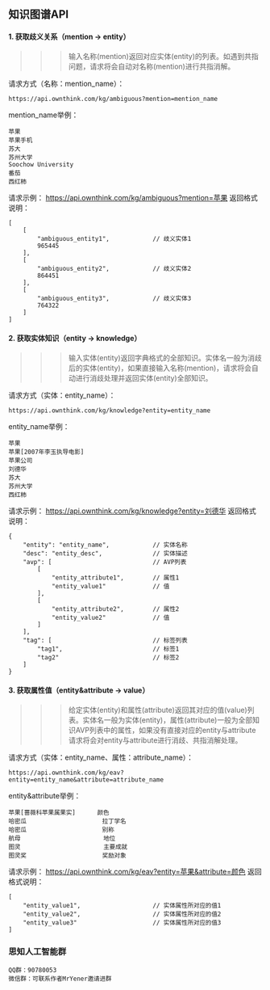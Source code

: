 

## 知识图谱API

#### 1. 获取歧义关系（mention -> entity）
>>> 输入名称(mention)返回对应实体(entity)的列表。如遇到共指问题，请求将会自动对名称(mention)进行共指消解。

请求方式（名称：mention_name）：
```
https://api.ownthink.com/kg/ambiguous?mention=mention_name
```
mention_name举例：
```
苹果
苹果手机
苏大
苏州大学
Soochow University
番茄
西红柿
```
请求示例：
https://api.ownthink.com/kg/ambiguous?mention=苹果
返回格式说明：
```
[
    [
        "ambiguous_entity1",            // 歧义实体1
        965445
    ],
    [
        "ambiguous_entity2",            // 歧义实体2
        864451
    ],
    [
        "ambiguous_entity3",            // 歧义实体3
        764322
    ]
]
```

#### 2. 获取实体知识（entity -> knowledge）
>>> 输入实体(entity)返回字典格式的全部知识。实体名一般为消歧后的实体(entity)，如果直接输入名称(mention)，请求将会自动进行消歧处理并返回实体(entity)全部知识。

请求方式（实体：entity_name）：
```
https://api.ownthink.com/kg/knowledge?entity=entity_name
```
entity_name举例：
```
苹果
苹果[2007年李玉执导电影]
苹果公司
刘德华
苏大
苏州大学
西红柿
```
请求示例：
https://api.ownthink.com/kg/knowledge?entity=刘德华
返回格式说明：
```
{
    "entity": "entity_name",            // 实体名称
    "desc": "entity_desc",              // 实体描述
    "avp": [                            // AVP列表
        [
            "entity_attribute1",        // 属性1
            "entity_value1"             // 值
        ],
        [
            "entity_attribute2",        // 属性2
            "entity_value2"             // 值
        ]
    ],
    "tag": [                            // 标签列表
        "tag1",                         // 标签1
        "tag2"                          // 标签2
    ]
}
```

#### 3. 获取属性值（entity&attribute -> value）
>>> 给定实体(entity)和属性(attribute)返回其对应的值(value)列表。实体名一般为实体(entity)，属性(attribute)一般为全部知识AVP列表中的属性，如果没有直接对应的entity与attribute请求将会对entity与attribute进行消歧、共指消解处理。

请求方式（实体：entity_name、属性：attribute_name）：
```
https://api.ownthink.com/kg/eav?entity=entity_name&attribute=attribute_name
```
entity&attribute举例：
```
苹果[蔷薇科苹果属果实]      颜色
哈密瓜                     拉丁学名
哈密瓜                     别称
航母                       地位
图灵                       主要成就
图灵奖                     奖励对象
```
请求示例：
https://api.ownthink.com/kg/eav?entity=苹果&attribute=颜色
返回格式说明：
```
[
    "entity_value1",                    // 实体属性所对应的值1
    "entity_value2",                    // 实体属性所对应的值2
    "entity_value3"                     // 实体属性所对应的值3
]
```

### 思知人工智能群
```
QQ群：90780053
微信群：可联系作者MrYener邀请进群
```

